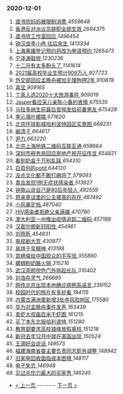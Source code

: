 ### 2020-12-01 
1. [ 虞书欣妈妈被限制消费 ](https://s.weibo.com/weibo?q=%23%E8%99%9E%E4%B9%A6%E6%AC%A3%E5%A6%88%E5%A6%88%E8%A2%AB%E9%99%90%E5%88%B6%E6%B6%88%E8%B4%B9%23&Refer=top) *4559648*
1. [ 香港反对派议员辞职全部生效 ](https://s.weibo.com/weibo?q=%23%E9%A6%99%E6%B8%AF%E5%8F%8D%E5%AF%B9%E6%B4%BE%E8%AE%AE%E5%91%98%E8%BE%9E%E8%81%8C%E5%85%A8%E9%83%A8%E7%94%9F%E6%95%88%23&Refer=top) *2694375*
1. [ 虞书欣工作室回应 ](https://s.weibo.com/weibo?q=%E8%99%9E%E4%B9%A6%E6%AC%A3%E5%B7%A5%E4%BD%9C%E5%AE%A4%E5%9B%9E%E5%BA%94&Refer=top) *1496454*
1. [ 钟汉良李小冉 往后余生 ](https://s.weibo.com/weibo?q=%E9%92%9F%E6%B1%89%E8%89%AF%E6%9D%8E%E5%B0%8F%E5%86%89%20%E5%BE%80%E5%90%8E%E4%BD%99%E7%94%9F&Refer=top) *1413334*
1. [ 上海离婚登记预约将改为申请预约 ](https://s.weibo.com/weibo?q=%23%E4%B8%8A%E6%B5%B7%E7%A6%BB%E5%A9%9A%E7%99%BB%E8%AE%B0%E9%A2%84%E7%BA%A6%E5%B0%86%E6%94%B9%E4%B8%BA%E7%94%B3%E8%AF%B7%E9%A2%84%E7%BA%A6%23&Refer=top) *1265473*
1. [ 宁泽涛脏辫 ](https://s.weibo.com/weibo?q=%23%E5%AE%81%E6%B3%BD%E6%B6%9B%E8%84%8F%E8%BE%AB%23&Refer=top) *1230236*
1. [ 十二月有太多盼头了 ](https://s.weibo.com/weibo?q=%23%E5%8D%81%E4%BA%8C%E6%9C%88%E6%9C%89%E5%A4%AA%E5%A4%9A%E7%9B%BC%E5%A4%B4%E4%BA%86%23&Refer=top) *1141614*
1. [ 2021届高校毕业生预计909万人 ](https://s.weibo.com/weibo?q=%232021%E5%B1%8A%E9%AB%98%E6%A0%A1%E6%AF%95%E4%B8%9A%E7%94%9F%E9%A2%84%E8%AE%A1909%E4%B8%87%E4%BA%BA%23&Refer=top) *927723*
1. [ 外交部回应孟晚舟被加无理拘押2年 ](https://s.weibo.com/weibo?q=%23%E5%A4%96%E4%BA%A4%E9%83%A8%E5%9B%9E%E5%BA%94%E5%AD%9F%E6%99%9A%E8%88%9F%E8%A2%AB%E5%8A%A0%E6%97%A0%E7%90%86%E6%8B%98%E6%8A%BC2%E5%B9%B4%23&Refer=top) *910878*
1. [ 喜宝 ](https://s.weibo.com/weibo?q=%E5%96%9C%E5%AE%9D&Refer=top) *909165*
1. [ 丁真入选2020十大旅游事件 ](https://s.weibo.com/weibo?q=%23%E4%B8%81%E7%9C%9F%E5%85%A5%E9%80%892020%E5%8D%81%E5%A4%A7%E6%97%85%E6%B8%B8%E4%BA%8B%E4%BB%B6%23&Refer=top) *909019*
1. [ Jasper看应采儿亲陈小春的表情 ](https://s.weibo.com/weibo?q=%23Jasper%E7%9C%8B%E5%BA%94%E9%87%87%E5%84%BF%E4%BA%B2%E9%99%88%E5%B0%8F%E6%98%A5%E7%9A%84%E8%A1%A8%E6%83%85%23&Refer=top) *675535*
1. [ 马拉多纳生前最后音频发给前妻男友 ](https://s.weibo.com/weibo?q=%23%E9%A9%AC%E6%8B%89%E5%A4%9A%E7%BA%B3%E7%94%9F%E5%89%8D%E6%9C%80%E5%90%8E%E9%9F%B3%E9%A2%91%E5%8F%91%E7%BB%99%E5%89%8D%E5%A6%BB%E7%94%B7%E5%8F%8B%23&Refer=top) *675428*
1. [ 李沁落叶裙摆 ](https://s.weibo.com/weibo?q=%23%E6%9D%8E%E6%B2%81%E8%90%BD%E5%8F%B6%E8%A3%99%E6%91%86%23&Refer=top) *671620*
1. [ 北京环球影城哈利波特园区实景图 ](https://s.weibo.com/weibo?q=%23%E5%8C%97%E4%BA%AC%E7%8E%AF%E7%90%83%E5%BD%B1%E5%9F%8E%E5%93%88%E5%88%A9%E6%B3%A2%E7%89%B9%E5%9B%AD%E5%8C%BA%E5%AE%9E%E6%99%AF%E5%9B%BE%23&Refer=top) *669231*
1. [ 阚清子 ](https://s.weibo.com/weibo?q=%E9%98%9A%E6%B8%85%E5%AD%90&Refer=top) *664617*
1. [ 尹力 ](https://s.weibo.com/weibo?q=%E5%B0%B9%E5%8A%9B&Refer=top) *663220*
1. [ 北京上海地铁二维码互联互通 ](https://s.weibo.com/weibo?q=%23%E5%8C%97%E4%BA%AC%E4%B8%8A%E6%B5%B7%E5%9C%B0%E9%93%81%E4%BA%8C%E7%BB%B4%E7%A0%81%E4%BA%92%E8%81%94%E4%BA%92%E9%80%9A%23&Refer=top) *658664*
1. [ 深圳市税务局回应房地产税开征传言 ](https://s.weibo.com/weibo?q=%23%E6%B7%B1%E5%9C%B3%E5%B8%82%E7%A8%8E%E5%8A%A1%E5%B1%80%E5%9B%9E%E5%BA%94%E6%88%BF%E5%9C%B0%E4%BA%A7%E7%A8%8E%E5%BC%80%E5%BE%81%E4%BC%A0%E8%A8%80%23&Refer=top) *654821*
1. [ 看到奶盒千万别乱踩 ](https://s.weibo.com/weibo?q=%23%E7%9C%8B%E5%88%B0%E5%A5%B6%E7%9B%92%E5%8D%83%E4%B8%87%E5%88%AB%E4%B9%B1%E8%B8%A9%23&Refer=top) *654310*
1. [ 白百何的ootd ](https://s.weibo.com/weibo?q=%23%E7%99%BD%E7%99%BE%E4%BD%95%E7%9A%84ootd%23&Refer=top) *644120*
1. [ 没点文化都不敢打麻将了 ](https://s.weibo.com/weibo?q=%23%E6%B2%A1%E7%82%B9%E6%96%87%E5%8C%96%E9%83%BD%E4%B8%8D%E6%95%A2%E6%89%93%E9%BA%BB%E5%B0%86%E4%BA%86%23&Refer=top) *579093*
1. [ 青岛发现1例无症状感染者 ](https://s.weibo.com/weibo?q=%23%E9%9D%92%E5%B2%9B%E5%8F%91%E7%8E%B01%E4%BE%8B%E6%97%A0%E7%97%87%E7%8A%B6%E6%84%9F%E6%9F%93%E8%80%85%23&Refer=top) *513927*
1. [ 钟南山说自己是80后年轻人 ](https://s.weibo.com/weibo?q=%23%E9%92%9F%E5%8D%97%E5%B1%B1%E8%AF%B4%E8%87%AA%E5%B7%B1%E6%98%AF80%E5%90%8E%E5%B9%B4%E8%BD%BB%E4%BA%BA%23&Refer=top) *492559*
1. [ 原来童话里的公主裙真的存在 ](https://s.weibo.com/weibo?q=%23%E5%8E%9F%E6%9D%A5%E7%AB%A5%E8%AF%9D%E9%87%8C%E7%9A%84%E5%85%AC%E4%B8%BB%E8%A3%99%E7%9C%9F%E7%9A%84%E5%AD%98%E5%9C%A8%23&Refer=top) *487492*
1. [ 小风暴定档 ](https://s.weibo.com/weibo?q=%E5%B0%8F%E9%A3%8E%E6%9A%B4%E5%AE%9A%E6%A1%A3&Refer=top) *487040*
1. [ HIV感染者拒绝父亲逼婚 ](https://s.weibo.com/weibo?q=%23HIV%E6%84%9F%E6%9F%93%E8%80%85%E6%8B%92%E7%BB%9D%E7%88%B6%E4%BA%B2%E9%80%BC%E5%A9%9A%23&Refer=top) *470790*
1. [ 澳大利亚一州推出疫情追踪二维码 ](https://s.weibo.com/weibo?q=%E6%BE%B3%E5%A4%A7%E5%88%A9%E4%BA%9A%E4%B8%80%E5%B7%9E%E6%8E%A8%E5%87%BA%E7%96%AB%E6%83%85%E8%BF%BD%E8%B8%AA%E4%BA%8C%E7%BB%B4%E7%A0%81&Refer=top) *457189*
1. [ 汉密尔顿新冠阳性 ](https://s.weibo.com/weibo?q=%E6%B1%89%E5%AF%86%E5%B0%94%E9%A1%BF%E6%96%B0%E5%86%A0%E9%98%B3%E6%80%A7&Refer=top) *454961*
1. [ 刘雨昕 ](https://s.weibo.com/weibo?q=%E5%88%98%E9%9B%A8%E6%98%95&Refer=top) *454831*
1. [ 电视剧大赏 ](https://s.weibo.com/weibo?q=%E7%94%B5%E8%A7%86%E5%89%A7%E5%A4%A7%E8%B5%8F&Refer=top) *430977*
1. [ 易烊千玺眼神 ](https://s.weibo.com/weibo?q=%23%E6%98%93%E7%83%8A%E5%8D%83%E7%8E%BA%E7%9C%BC%E7%A5%9E%23&Refer=top) *413198*
1. [ 宫崎骏给中国观众的手写信 ](https://s.weibo.com/weibo?q=%23%E5%AE%AB%E5%B4%8E%E9%AA%8F%E7%BB%99%E4%B8%AD%E5%9B%BD%E8%A7%82%E4%BC%97%E7%9A%84%E6%89%8B%E5%86%99%E4%BF%A1%23&Refer=top) *355890*
1. [ 螺蛳粉奶酪火锅 ](https://s.weibo.com/weibo?q=%23%E8%9E%BA%E8%9B%B3%E7%B2%89%E5%A5%B6%E9%85%AA%E7%81%AB%E9%94%85%23&Refer=top) *315216*
1. [ 武汉茶颜悦色门外排起长队 ](https://s.weibo.com/weibo?q=%23%E6%AD%A6%E6%B1%89%E8%8C%B6%E9%A2%9C%E6%82%A6%E8%89%B2%E9%97%A8%E5%A4%96%E6%8E%92%E8%B5%B7%E9%95%BF%E9%98%9F%23&Refer=top) *310402*
1. [ 刘浩存灵气 ](https://s.weibo.com/weibo?q=%23%E5%88%98%E6%B5%A9%E5%AD%98%E7%81%B5%E6%B0%94%23&Refer=top) *266695*
1. [ 网传北京出现本地确诊病例系谣言 ](https://s.weibo.com/weibo?q=%23%E7%BD%91%E4%BC%A0%E5%8C%97%E4%BA%AC%E5%87%BA%E7%8E%B0%E6%9C%AC%E5%9C%B0%E7%A1%AE%E8%AF%8A%E7%97%85%E4%BE%8B%E7%B3%BB%E8%B0%A3%E8%A8%80%23&Refer=top) *239152*
1. [ 校园时代的照片有多好看 ](https://s.weibo.com/weibo?q=%23%E6%A0%A1%E5%9B%AD%E6%97%B6%E4%BB%A3%E7%9A%84%E7%85%A7%E7%89%87%E6%9C%89%E5%A4%9A%E5%A5%BD%E7%9C%8B%23&Refer=top) *194115*
1. [ 内蒙古满洲里新增3处中风险地区 ](https://s.weibo.com/weibo?q=%23%E5%86%85%E8%92%99%E5%8F%A4%E6%BB%A1%E6%B4%B2%E9%87%8C%E6%96%B0%E5%A2%9E3%E5%A4%84%E4%B8%AD%E9%A3%8E%E9%99%A9%E5%9C%B0%E5%8C%BA%23&Refer=top) *175580*
1. [ 华为对孟晚舟事件发声 ](https://s.weibo.com/weibo?q=%23%E5%8D%8E%E4%B8%BA%E5%AF%B9%E5%AD%9F%E6%99%9A%E8%88%9F%E4%BA%8B%E4%BB%B6%E5%8F%91%E5%A3%B0%23&Refer=top) *163439*
1. [ 卖虾大叔画百米千虾图 ](https://s.weibo.com/weibo?q=%23%E5%8D%96%E8%99%BE%E5%A4%A7%E5%8F%94%E7%94%BB%E7%99%BE%E7%B1%B3%E5%8D%83%E8%99%BE%E5%9B%BE%23&Refer=top) *161215*
1. [ 买了本东北版哈利波特 ](https://s.weibo.com/weibo?q=%23%E4%B9%B0%E4%BA%86%E6%9C%AC%E4%B8%9C%E5%8C%97%E7%89%88%E5%93%88%E5%88%A9%E6%B3%A2%E7%89%B9%23&Refer=top) *151280*
1. [ 教育部要求高校错峰放假离校 ](https://s.weibo.com/weibo?q=%23%E6%95%99%E8%82%B2%E9%83%A8%E8%A6%81%E6%B1%82%E9%AB%98%E6%A0%A1%E9%94%99%E5%B3%B0%E6%94%BE%E5%81%87%E7%A6%BB%E6%A0%A1%23&Refer=top) *151218*
1. [ 新冠去年12月中就在美国出现 ](https://s.weibo.com/weibo?q=%23%E6%96%B0%E5%86%A0%E5%8E%BB%E5%B9%B412%E6%9C%88%E4%B8%AD%E5%B0%B1%E5%9C%A8%E7%BE%8E%E5%9B%BD%E5%87%BA%E7%8E%B0%23&Refer=top) *150524*
1. [ 王源好会说话 ](https://s.weibo.com/weibo?q=%E7%8E%8B%E6%BA%90%E5%A5%BD%E4%BC%9A%E8%AF%B4%E8%AF%9D&Refer=top) *149573*
1. [ 福建海南省委主要负责同志职务调整 ](https://s.weibo.com/weibo?q=%23%E7%A6%8F%E5%BB%BA%E6%B5%B7%E5%8D%97%E7%9C%81%E5%A7%94%E4%B8%BB%E8%A6%81%E8%B4%9F%E8%B4%A3%E5%90%8C%E5%BF%97%E8%81%8C%E5%8A%A1%E8%B0%83%E6%95%B4%23&Refer=top) *148942*
1. [ 旧家电回收面临成本困境 ](https://s.weibo.com/weibo?q=%23%E6%97%A7%E5%AE%B6%E7%94%B5%E5%9B%9E%E6%94%B6%E9%9D%A2%E4%B8%B4%E6%88%90%E6%9C%AC%E5%9B%B0%E5%A2%83%23&Refer=top) *148117*
1. [ 电子失恋 ](https://s.weibo.com/weibo?q=%E7%94%B5%E5%AD%90%E5%A4%B1%E6%81%8B&Refer=top) *146948*
1. [ 见过杀伤力最大的买家秀 ](https://s.weibo.com/weibo?q=%23%E8%A7%81%E8%BF%87%E6%9D%80%E4%BC%A4%E5%8A%9B%E6%9C%80%E5%A4%A7%E7%9A%84%E4%B9%B0%E5%AE%B6%E7%A7%80%23&Refer=top) *146245* 

- [ < 上一页 ](https://github.com/able8/weibo-hot-record/blob/master/2020-11-30.md) -------- [ 下一页 > ](https://github.com/able8/weibo-hot-record/blob/master/2020-12-02.md)